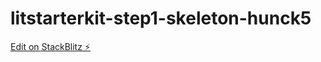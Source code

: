 # litstarterkit-step1-skeleton-hunck5

[Edit on StackBlitz ⚡️](https://stackblitz.com/edit/litstarterkit-step1-skeleton-hunck5)